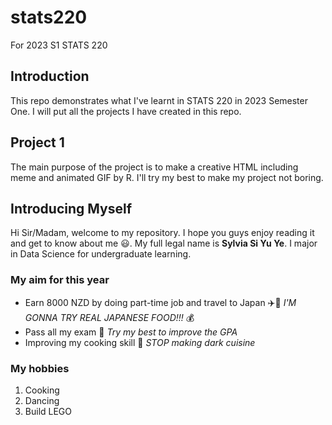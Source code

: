 # stats220
For 2023 S1 STATS 220
## Introduction
This repo demonstrates what I've learnt in STATS 220 in 2023 Semester One. I will put all the projects I have created in this repo.

## Project 1
The main purpose of the project is to make a creative HTML including meme and animated GIF by R. I'll try my best to make my project not boring.

## Introducing Myself
Hi Sir/Madam, welcome to my repository. I hope you guys enjoy reading it and get to know about me 😃.
My full legal name is **Sylvia Si Yu Ye**. I major in Data Science for undergraduate learning. 

### My aim for this year
- Earn 8000 NZD by doing part-time job and travel to Japan ✈️🍣 *I'M GONNA TRY REAL JAPANESE FOOD!!!* 💰
- Pass all my exam 📝 *Try my best to improve the GPA*
- Improving my cooking skill 🍛 *STOP making dark cuisine*

### My hobbies
1. Cooking
2. Dancing
3. Build LEGO
